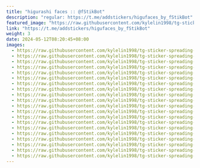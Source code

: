 ```yaml
---
title: "higurashi faces :: @fStikBot"
description: "regular: https://t.me/addstickers/higufaces_by_fStikBot"
featured_image: "https://raw.githubusercontent.com/kylelin1998/tg-sticker-spreading-worldwide-images/main/img/f7e253f5-9e78-4569-8e60-bb00c0eaf3d8.jpg"
link: "https://t.me/addstickers/higufaces_by_fStikBot"
weight: 3
date: 2024-05-12T08:20:45+08:00
images:
  - https://raw.githubusercontent.com/kylelin1998/tg-sticker-spreading-worldwide-images/main/img/f7e253f5-9e78-4569-8e60-bb00c0eaf3d8.jpg
  - https://raw.githubusercontent.com/kylelin1998/tg-sticker-spreading-worldwide-images/main/img/056c85c8-824c-4749-94f9-f95b14491dc9.jpg
  - https://raw.githubusercontent.com/kylelin1998/tg-sticker-spreading-worldwide-images/main/img/ae8a1d24-68fc-491a-ac54-1f7cf06e2dc0.jpg
  - https://raw.githubusercontent.com/kylelin1998/tg-sticker-spreading-worldwide-images/main/img/e445804b-bf45-4dde-96d7-c7729cf5e30d.jpg
  - https://raw.githubusercontent.com/kylelin1998/tg-sticker-spreading-worldwide-images/main/img/e088e300-98d0-42c0-a8b0-b4c9edec1cb9.jpg
  - https://raw.githubusercontent.com/kylelin1998/tg-sticker-spreading-worldwide-images/main/img/5ae0ecca-1b51-40ed-aedc-5f88aff0b68d.jpg
  - https://raw.githubusercontent.com/kylelin1998/tg-sticker-spreading-worldwide-images/main/img/e9d4a8c9-39a5-436f-bb9e-e664276882b7.jpg
  - https://raw.githubusercontent.com/kylelin1998/tg-sticker-spreading-worldwide-images/main/img/f225964f-6385-4879-9a3c-6b3ecaf8d285.jpg
  - https://raw.githubusercontent.com/kylelin1998/tg-sticker-spreading-worldwide-images/main/img/fed53311-8c28-4937-86cf-82f636a263f1.jpg
  - https://raw.githubusercontent.com/kylelin1998/tg-sticker-spreading-worldwide-images/main/img/18292a7e-d54b-4c61-85d7-76c049b27d00.jpg
  - https://raw.githubusercontent.com/kylelin1998/tg-sticker-spreading-worldwide-images/main/img/15f311ed-991c-4fe6-aab1-742c1e2ba2a5.jpg
  - https://raw.githubusercontent.com/kylelin1998/tg-sticker-spreading-worldwide-images/main/img/f85e5a5e-aabe-4d17-888b-173b6d85026d.jpg
  - https://raw.githubusercontent.com/kylelin1998/tg-sticker-spreading-worldwide-images/main/img/86d22295-82d3-4fc2-abce-6d96eec3a58d.jpg
  - https://raw.githubusercontent.com/kylelin1998/tg-sticker-spreading-worldwide-images/main/img/38803dc4-4a1f-4f6b-91d7-f9d731a274a4.jpg
  - https://raw.githubusercontent.com/kylelin1998/tg-sticker-spreading-worldwide-images/main/img/102b6059-793a-49b0-9b90-4a03e1827e81.jpg
  - https://raw.githubusercontent.com/kylelin1998/tg-sticker-spreading-worldwide-images/main/img/5b749321-5199-4495-ac74-76342e88dd29.jpg
  - https://raw.githubusercontent.com/kylelin1998/tg-sticker-spreading-worldwide-images/main/img/348da06d-9c2f-42bb-a80d-67508507200e.jpg
  - https://raw.githubusercontent.com/kylelin1998/tg-sticker-spreading-worldwide-images/main/img/b0511d36-f6e0-41d8-a059-651f5760c2d2.jpg
  - https://raw.githubusercontent.com/kylelin1998/tg-sticker-spreading-worldwide-images/main/img/a1a255ff-9de7-466e-9a7a-7bd15581db24.jpg
  - https://raw.githubusercontent.com/kylelin1998/tg-sticker-spreading-worldwide-images/main/img/dde8e110-6925-4349-894b-f575869890ce.jpg
---
```


